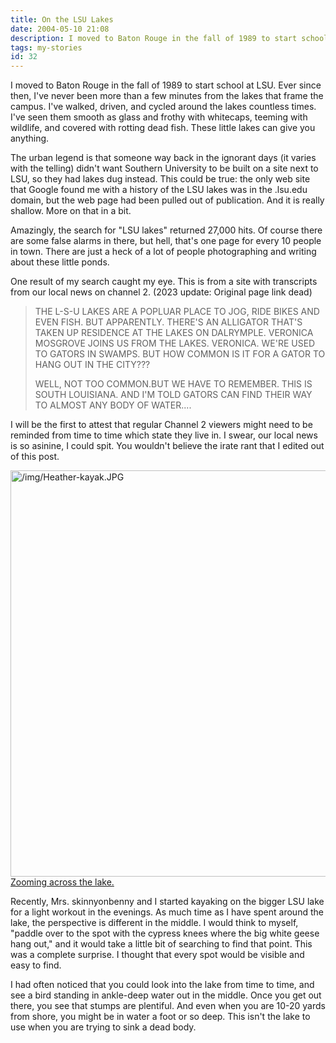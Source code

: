 ```yaml
---
title: On the LSU Lakes
date: 2004-05-10 21:08
description: I moved to Baton Rouge in the fall of 1989 to start school at LSU.  Ever since then, I've never been more than a few minutes from the lakes that frame the campus.  I've walked, driven, and cycled around the lakes countless times.  I've seen them smooth as glass and frothy with whitecaps, teeming with wildlife, and covered with rotting dead fish.  These little lakes can give you anything.
tags: my-stories
id: 32
---
```

I moved to Baton Rouge in the fall of 1989 to start school at LSU.  Ever since then, I've never been more than a few minutes from the lakes that frame the campus.  I've walked, driven, and cycled around the lakes countless times.  I've seen them smooth as glass and frothy with whitecaps, teeming with wildlife, and covered with rotting dead fish.  These little lakes can give you anything.

The urban legend is that someone way back in the ignorant days (it varies with the telling) didn't want Southern University to be built on a site next to LSU, so they had lakes dug instead.  This could be true:  the only web site that Google found me with a history of the LSU lakes was in the .lsu.edu domain, but the web page had been pulled out of publication.  And it is really shallow.  More on that in a bit.

Amazingly, the search for "LSU lakes" returned 27,000 hits.  Of course there are some false alarms in there, but hell, that's one page for every 10 people in town.  There are just a heck of a lot of people photographing and writing about these little ponds.

One result of my search caught my eye.  This is from a site with transcripts from our local news on channel 2.  (2023 update: Original page link dead)

<blockquote>THE L-S-U LAKES ARE A POPLUAR PLACE TO JOG, RIDE BIKES AND EVEN FISH. BUT APPARENTLY. THERE'S AN ALLIGATOR THAT'S TAKEN UP RESIDENCE AT THE LAKES ON DALRYMPLE. VERONICA MOSGROVE JOINS US FROM THE LAKES. VERONICA. WE'RE USED TO GATORS IN SWAMPS. BUT HOW COMMON IS IT FOR A GATOR TO HANG OUT IN THE CITY???

WELL, NOT TOO COMMON.BUT WE HAVE TO REMEMBER. THIS IS SOUTH LOUISIANA. AND I'M TOLD GATORS CAN FIND THEIR WAY TO ALMOST ANY BODY OF WATER....</blockquote>

I will be the first to attest that regular Channel 2 viewers might need to be reminded from time to time which state they live in.  I swear, our local news is so asinine, I could spit.  You wouldn't believe the irate rant that I edited out of this post.

<a class="lightview centered" href="/img/Heather-kayak.JPG" data-lightview-caption="Zooming across the lake." data-lightview-group="group1"><img src="/img/Heather-kayak.JPG" alt="/img/Heather-kayak.JPG" width="650px"><br><span class="caption">Zooming across the lake.</span></a>

Recently, Mrs. skinnyonbenny and I started kayaking on the bigger LSU lake for a light workout in the evenings.  As much time as I have spent around the lake, the perspective is different in the middle.  I would think to myself, "paddle over to the spot with the cypress knees where the big white geese hang out," and it would take a little bit of searching to find that point.  This was a complete surprise.  I thought that every spot would be visible and easy  to find.

I had often noticed that you could look into the lake from time to time, and see a bird standing in ankle-deep water out in the middle.  Once you get out there, you see that stumps are plentiful.  And even when you are 10-20 yards from shore, you might be in water a foot or so deep.  This isn't the lake to use when you are trying to sink a dead body.


